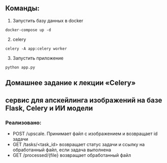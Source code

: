 ## Команды:

1. Запустить базу данных в docker
```
docker-compose up -d
```
2. celery
```
celery -A app:celery worker
```
3. Запустить приложение
```
python app.py
```

## Домашнее задание к лекции «Celery»
## сервис для апскейлинга изображений на базе Flask, Celery и ИИ модели

### Реализовано:

- POST /upscale. Принимает файл с изображением и возвращает id задачи
- GET /tasks/<task_id> возвращает статус задачи и ссылку на обработанный файл, если задача выполнена
- GET /processed/{file} возвращает обработанный файл
